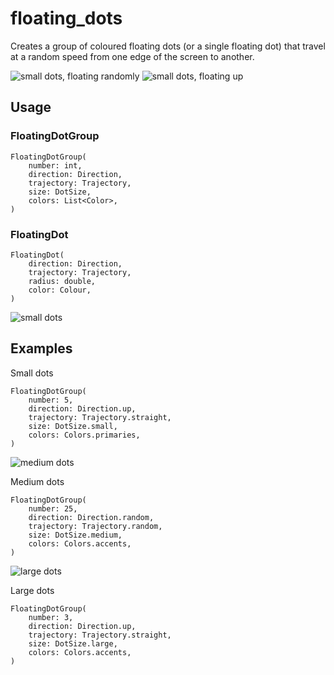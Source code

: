 # floating_dots

Creates a group of coloured floating dots (or a single floating dot) that travel at a random speed from one edge of the screen to another.

![small dots, floating randomly](screenshots/small_random_random.gif "small dots, moving randomly from all edges")
![small dots, floating up](screenshots/small_up_straight_500.gif "small dots, moving straight up from the bottom")

## Usage

### FloatingDotGroup

```
FloatingDotGroup(
    number: int,
    direction: Direction,
    trajectory: Trajectory,
    size: DotSize,
    colors: List<Color>,
)
```
### FloatingDot

```
FloatingDot(
    direction: Direction,
    trajectory: Trajectory,
    radius: double,
    color: Colour,
)
```

![small dots](screenshots/small_up_straight_5.gif "Demo of small dots, floating up")

## Examples

Small dots
```
FloatingDotGroup(
    number: 5,
    direction: Direction.up,
    trajectory: Trajectory.straight,
    size: DotSize.small,
    colors: Colors.primaries,
)
```
![medium dots](screenshots/medium_random_random.gif "Demo of medium dots, floating in from all edges")

Medium dots
```
FloatingDotGroup(
    number: 25,
    direction: Direction.random,
    trajectory: Trajectory.random,
    size: DotSize.medium,
    colors: Colors.accents,
)
```

![large dots](screenshots/large_up_straight.gif "Demo of medium dots, floating up")

Large dots
```
FloatingDotGroup(
    number: 3,
    direction: Direction.up,
    trajectory: Trajectory.straight,
    size: DotSize.large,
    colors: Colors.accents,
)
```

